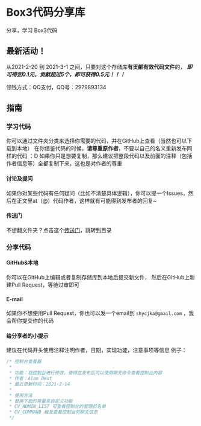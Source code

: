 # Box3代码分享库
分享，学习 Box3代码

## **最新活动！**
从2021-2-20 到 2021-3-1 之间，只要对这个存储库**有贡献有效代码文件**的，
***即可得到0.1元，贡献超过5个，即可获得0.5元！！！***

领钱方式：QQ支付，QQ号：2979893134

## 指南

### 学习代码

你可以通过文件夹分类来选择你需要的代码，并在GitHub上查看（当然也可以下载到本地）
在你借鉴代码的时候，**请尊重原作者**，不要以自己的名义重新发布同样的代码 ：D
如果你只是想要复制，那么建议把整段代码以及前面的注释（包括作者信息等）全都复制下来，这也是对作者的尊重

#### 讨论及提问
如果你对某些代码有任何疑问（比如不清楚具体逻辑），你可以提一个Issues，然后在正文里at（@）代码作者，这样就有可能得到发布者的回复~

#### 传送门
不想翻文件夹？点击这个[传送门](./分类目录.md)，跳转到目录

### 分享代码

#### GitHub&本地
你可以在GitHub上编辑或者复制存储库到本地后提交新文件， 然后在GitHub上新建Pull Request，等待过审即可

#### E-mail
如果你不想使用Pull Request，你也可以发一个email到 `shycjka@gmail.com` ，我会帮你提交你的代码

#### 给分享者的小提示
建议在代码开头使用注释注明作者，日期，实现功能，注意事项等信息
例子：
```javascript
/* 控制台查看器
 * 
 * 功能：将控制台进行修改，使得在发布后可以使用聊天命令查看控制台内容
 * 作者：Alan Best
 * 最近更新时间：2021-2-14
 * 
 * 使用方法
 * 替换下面的常量来自定义功能
 * CV_ADMIN_LIST 可查看控制台的管理员名单
 * CV_COMMAND 触发查看控制台的聊天信息
 */


```
